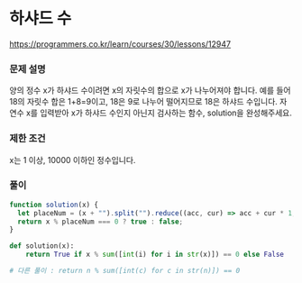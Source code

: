# 하샤드 수

https://programmers.co.kr/learn/courses/30/lessons/12947

### 문제 설명

양의 정수 x가 하샤드 수이려면 x의 자릿수의 합으로 x가 나누어져야 합니다. 예를 들어 18의 자릿수 합은 1+8=9이고, 18은 9로 나누어 떨어지므로 18은 하샤드 수입니다. 자연수 x를 입력받아 x가 하샤드 수인지 아닌지 검사하는 함수, solution을 완성해주세요.

### 제한 조건

x는 1 이상, 10000 이하인 정수입니다.

### 풀이

```js
function solution(x) {
  let placeNum = (x + "").split("").reduce((acc, cur) => acc + cur * 1, 0);
  return x % placeNum === 0 ? true : false;
}
```

```py
def solution(x):
    return True if x % sum([int(i) for i in str(x)]) == 0 else False

# 다른 풀이 : return n % sum([int(c) for c in str(n)]) == 0
```
